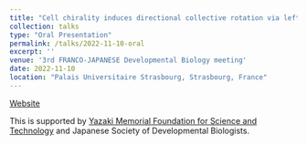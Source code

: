 ```yaml
---
title: "Cell chirality induces directional collective rotation via left-right asymmetric formation of lamellipodia"
collection: talks
type: "Oral Presentation"
permalink: /talks/2022-11-10-oral
excerpt: ''
venue: '3rd FRANCO-JAPANESE Developmental Biology meeting'
date: 2022-11-10
location: "Palais Universitaire Strasbourg, Strasbourg, France"
---
```


[Website](https://www.sfbd2022jsdb.com/#day-4)

This is supported by [Yazaki Memorial Foundation for Science and Technology](/files/acceptance-Yazaki.pdf) and Japanese Society of Developmental Biologists.
